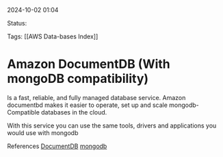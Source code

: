 2024-10-02 01:04

Status:

Tags:
[[AWS Data-bases Index]]
# Amazon DocumentDB (With mongoDB compatibility)

Is a fast, reliable, and fully managed database service. Amazon documentbd makes it easier to operate, set up and scale mongodb-Compatible databases in the cloud.

With this service you can use the same tools, drivers and applications you would use with mongodb



References 
[DocumentDB](https://docs.aws.amazon.com/documentdb/latest/developerguide/what-is.html)
[mongodb](https://www.mongodb.com/docs/manual/)